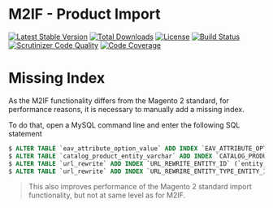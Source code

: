 # M2IF - Product Import

[![Latest Stable Version](https://img.shields.io/packagist/v/techdivision/import-product.svg?style=flat-square)](https://packagist.org/packages/techdivision/import-product) 
 [![Total Downloads](https://img.shields.io/packagist/dt/techdivision/import-product.svg?style=flat-square)](https://packagist.org/packages/techdivision/import-product)
 [![License](https://img.shields.io/packagist/l/techdivision/import-product.svg?style=flat-square)](https://packagist.org/packages/techdivision/import-product)
 [![Build Status](https://img.shields.io/travis/techdivision/import-product/master.svg?style=flat-square)](http://travis-ci.org/techdivision/import-product)
 [![Scrutinizer Code Quality](https://img.shields.io/scrutinizer/g/techdivision/import-product/master.svg?style=flat-square)](https://scrutinizer-ci.com/g/techdivision/import-product/?branch=master) [![Code Coverage](https://img.shields.io/scrutinizer/coverage/g/techdivision/import-product/master.svg?style=flat-square)](https://scrutinizer-ci.com/g/techdivision/import-product/?branch=master)

# Missing Index

As the M2IF functionality differs from the Magento 2 standard, for performance reasons, it is 
necessary to manually add a missing index.

To do that, open a MySQL command line and enter the following SQL statement
 
```sql
$ ALTER TABLE `eav_attribute_option_value` ADD INDEX `EAV_ATTRIBUTE_OPTION_VALUE_VALUE` (`value` ASC);
$ ALTER TABLE `catalog_product_entity_varchar` ADD INDEX `CATALOG_PRODUCT_ENTITY_VALUE` (`value` ASC);
$ ALTER TABLE `url_rewrite` ADD INDEX `URL_REWRITE_ENTITY_ID` (`entity_id` ASC);
$ ALTER TABLE `url_rewrite` ADD INDEX `URL_REWRIRE_ENTITY_TYPE_ENTITY_ID` (`entity_id` ASC, `entity_type` ASC);
```

> This also improves performance of the Magento 2 standard import functionality, but not at
> same level as for M2IF.